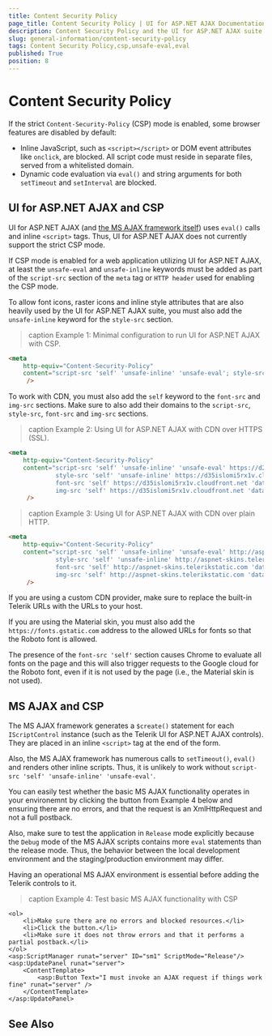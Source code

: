 ```yaml
---
title: Content Security Policy
page_title: Content Security Policy | UI for ASP.NET AJAX Documentation
description: Content Security Policy and the UI for ASP.NET AJAX suite
slug: general-information/content-security-policy
tags: Content Security Policy,csp,unsafe-eval,eval
published: True
position: 8
---
```


# Content Security Policy

If the strict `Content-Security-Policy` (CSP) mode is enabled, some browser features are disabled by default:

* Inline JavaScript, such as `<script></script>` or DOM event attributes like `onclick`, are blocked. All script code must reside in separate files, served from a whitelisted domain.
* Dynamic code evaluation via `eval()` and string arguments for both `setTimeout` and `setInterval` are blocked.

## UI for ASP.NET AJAX and CSP

UI for ASP.NET AJAX (and [the MS AJAX framework itself](#ms-ajax-and-csp)) uses `eval()` calls and inline `<script>` tags. Thus, UI for ASP.NET AJAX does not currently support the strict CSP mode.

If CSP mode is enabled for a web application utilizing UI for ASP.NET AJAX, at least the `unsafe-eval` and `unsafe-inline` keywords must be added as part of the `script-src` section of the `meta` tag or `HTTP header` used for enabling the CSP mode.

To allow font icons, raster icons and inline style attributes that are also heavily used by the UI for ASP.NET AJAX suite, you must also add the `unsafe-inline` keyword for the `style-src` section.

>caption Example 1: Minimal configuration to run UI for ASP.NET AJAX with CSP.
````HTML
<meta 
    http-equiv="Content-Security-Policy" 
    content="script-src 'self' 'unsafe-inline' 'unsafe-eval'; style-src 'self' 'unsafe-inline' ;"
     />
````

To work with CDN, you must also add the `self` keyword to the `font-src` and `img-src` sections. Make sure to also add their domains to the `script-src`, `style-src`, `font-src` and `img-src` sections.

>caption Example 2: Using UI for ASP.NET AJAX with CDN over HTTPS (SSL).
````HTML
<meta 
    http-equiv="Content-Security-Policy" 
    content="script-src 'self' 'unsafe-inline' 'unsafe-eval' https://d2i2wahzwrm1n5.cloudfront.net ;
			 style-src 'self' 'unsafe-inline' https://d35islomi5rx1v.cloudfront.net ;
			 font-src 'self' https://d35islomi5rx1v.cloudfront.net 'data:';
			 img-src 'self' https://d35islomi5rx1v.cloudfront.net 'data:'"
     />
````

>caption Example 3: Using UI for ASP.NET AJAX with CDN over plain HTTP.
````HTML
<meta 
    http-equiv="Content-Security-Policy" 
    content="script-src 'self' 'unsafe-inline' 'unsafe-eval' http://aspnet-scripts.telerikstatic.com ;
			 style-src 'self' 'unsafe-inline' http://aspnet-skins.telerikstatic.com ;
			 font-src 'self' http://aspnet-skins.telerikstatic.com 'data:';
			 img-src 'self' http://aspnet-skins.telerikstatic.com 'data:'"
     />
````

If you are using a custom CDN provider, make sure to replace the built-in Telerik URLs with the URLs to your host.

If you are using the Material skin, you must also add the `https://fonts.gstatic.com` address to the allowed URLs for fonts so that the Roboto font is allowed.

The presence of the `font-src 'self'` section causes Chrome to evaluate all fonts on the page and this will also trigger requests to the Google cloud for the Roboto font, even if it is not used by the page (i.e., the Material skin is not used).

## MS AJAX and CSP

The MS AJAX framework generates a `$create()` statement for each `IScriptControl` instance (such as the Telerik UI for ASP.NET AJAX controls). They are placed in an inline `<script>` tag at the end of the form.

Also, the MS AJAX framework has numerous calls to `setTimeout()`, `eval()` and renders other inline scripts. Thus, it is unlikely to work without `script-src 'self' 'unsafe-inline' 'unsafe-eval'`.

You can easily test whether the basic MS AJAX functionality operates in your environemnt by clicking the button from Example 4 below and ensuring there are no errors, and that the request is an XmlHttpRequest and not a full postback.

Also, make sure to test the application in `Release` mode explicitly because the `Debug` mode of the MS AJAX scripts contains more `eval` statements than the release mode. Thus, the behavior between the local development environment and the staging/production environment may differ.

Having an operational MS AJAX environment is essential before adding the Telerik controls to it.

>caption Example 4: Test basic MS AJAX functionality with CSP
````ASPX
<ol>
    <li>Make sure there are no errors and blocked resources.</li>
    <li>Click the button.</li>
    <li>Make sure it does not throw errors and that it performs a partial postback.</li>
</ol>
<asp:ScriptManager runat="server" ID="sm1" ScriptMode="Release"/>
<asp:UpdatePanel runat="server">
    <ContentTemplate>
        <asp:Button Text="I must invoke an AJAX request if things work fine" runat="server" />
    </ContentTemplate>
</asp:UpdatePanel>
````



## See Also


